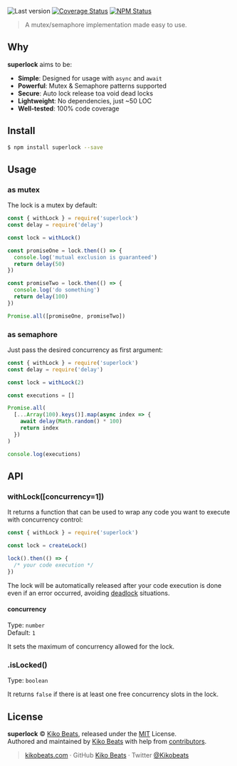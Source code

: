 ![Last version](https://img.shields.io/github/tag/Kikobeats/superlock.svg?style=flat-square)
[![Coverage Status](https://img.shields.io/coveralls/github/Kikobeats/superlock?style=flat-square)](https://coveralls.io/github/Kikobeats/superlock)
[![NPM Status](https://img.shields.io/npm/dm/superlock.svg?style=flat-square)](https://www.npmjs.org/package/superlock)

> A mutex/semaphore implementation made easy to use.

## Why

**superlock** aims to be:

- **Simple**: Designed for usage with `async` and `await`
- **Powerful**: Mutex & Semaphore patterns supported
- **Secure**: Auto lock release toa void dead locks
- **Lightweight**: No dependencies, just ~50 LOC
- **Well-tested**: 100% code coverage

## Install

```bash
$ npm install superlock --save
```

## Usage

### as mutex

The lock is a mutex by default:

```js
const { withLock } = require('superlock')
const delay = require('delay')

const lock = withLock()

const promiseOne = lock.then(() => {
  console.log('mutual exclusion is guaranteed')
  return delay(50)
})

const promiseTwo = lock.then(() => {
  console.log('do something')
  return delay(100)
})

Promise.all([promiseOne, promiseTwo])
```

### as semaphore

Just pass the desired concurrency as first argument:

```js
const { withLock } = require('superlock')
const delay = require('delay')

const lock = withLock(2)

const executions = []

Promise.all(
  [...Array(100).keys()].map(async index => {
    await delay(Math.random() * 100)
    return index
  })
)

console.log(executions)
```

## API

### withLock([concurrency=1])

It returns a function that can be used to wrap any code you want to execute with concurrency control:

```js
const { withLock } = require('superlock')

const lock = createLock()

lock().then(() => {
  /* your code execution */
})
```

The lock will be automatically released after your code execution is done even if an error occurred, avoiding [deadlock](https://en.wikipedia.org/wiki/Deadlock) situations.

#### concurrency

Type: `number`<br>
Default: `1`

It sets the maximum of concurrency allowed for the lock.

### .isLocked()

Type: `boolean`

It returns `false` if there is at least one free concurrency slots in the lock.

## License

**superlock** © [Kiko Beats](https://kikobeats.com), released under the [MIT](https://github.com/Kikobeats/lock/blob/master/LICENSE.md) License.<br>
Authored and maintained by [Kiko Beats](https://kikobeats.com) with help from [contributors](https://github.com/Kikobeats/lock/contributors).

> [kikobeats.com](https://kikobeats.com) · GitHub [Kiko Beats](https://github.com/Kikobeats) · Twitter [@Kikobeats](https://twitter.com/Kikobeats)
